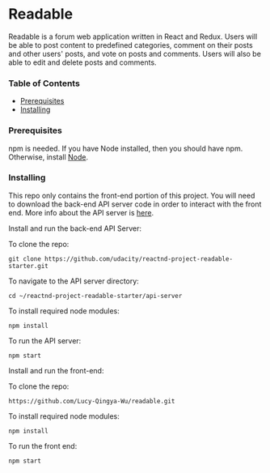 # Readable

Readable is a forum web application written in React and Redux. Users will be able to post content to predefined categories, comment on their posts and other users' posts, and vote on posts and comments. Users will also be able to edit and delete posts and comments.

### Table of Contents
* [Prerequisites](#prerequisites)
* [Installing](#installing)

### Prerequisites

npm is needed. If you have Node installed, then you should have npm. Otherwise, install [Node](https://nodejs.org/en/).

### Installing

This repo only contains the front-end portion of this project. You will need to download the back-end API server code in order to interact with the front end. More info about the API server is [here](https://github.com/udacity/reactnd-project-readable-starter/blob/master/README.md).


Install and run the back-end API Server:

To clone the repo:
```
git clone https://github.com/udacity/reactnd-project-readable-starter.git
```

To navigate to the API server directory:
```
cd ~/reactnd-project-readable-starter/api-server
```

To install required node modules:
```
npm install
```

To run the API server:
```
npm start
```

Install and run the front-end:

To clone the repo:
```
https://github.com/Lucy-Qingya-Wu/readable.git
```

To install required node modules:
```
npm install
```

To run the front end:
```
npm start
```




